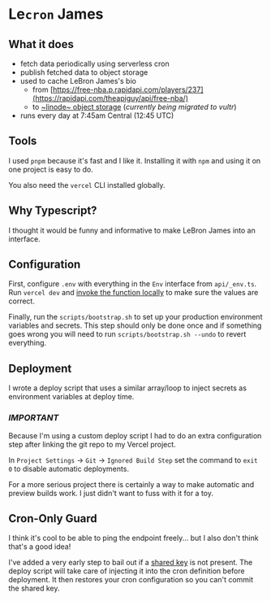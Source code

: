 # Le`cron` James

## What it does

- fetch data periodically using serverless cron
- publish fetched data to object storage
- used to cache LeBron James's bio 
  - from
    [https://free-nba.p.rapidapi.com/players/237](https://rapidapi.com/theapiguy/api/free-nba/)
  - to 
    [~linode~ object storage]() (*currently being migrated to vultr*)
- runs every day at 7:45am Central (12:45 UTC)

## Tools

I used `pnpm` because it's fast and I like it. Installing it with `npm` and
using it on one project is easy to do.

You also need the `vercel` CLI installed globally.

## Why Typescript?

I thought it would be funny and informative to make LeBron James into an
interface.

## Configuration

First, configure `.env` with everything in the `Env` interface from `api/_env.ts`. 
Run `vercel dev` and 
[invoke the function locally](localhost:3000/api/lecron-james) 
to make sure the values are correct.

Finally, run the `scripts/bootstrap.sh` to set up your production environment
variables and secrets. This step should only be done once and if something goes
wrong you will need to run `scripts/bootstrap.sh --undo` to revert everything.

## Deployment

I wrote a deploy script that uses a similar array/loop to inject secrets as
environment variables at deploy time.

### *IMPORTANT* 

Because I'm using a custom deploy script I had to do an extra configuration step after linking the git repo to my Vercel project.

In `Project Settings` -> `Git` -> `Ignored Build Step` set the command to `exit 0` to disable automatic deployments.

For a more serious project there is certainly a way to make automatic and preview builds work. I just didn't want to fuss with it for a toy.

## Cron-Only Guard

I think it's cool to be able to ping the endpoint freely... but I also don't
think that's a good idea!

I've added a very early step to bail out if a 
[shared key](https://vercel.com/docs/cron-jobs#how-to-secure-cron-jobs) 
is not present.
The deploy script will take care of injecting it into the cron definition before
deployment. It then restores your cron configuration so you can't commit the
shared key.
